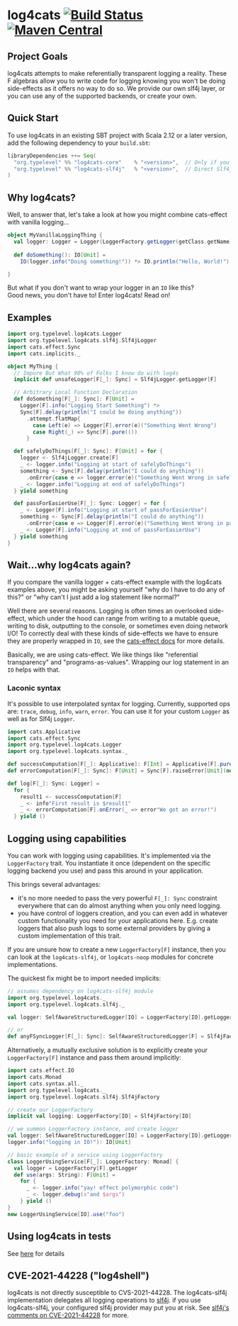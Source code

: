 # log4cats [![Build Status](https://github.com/typelevel/log4cats/workflows/Continuous%20Integration/badge.svg?branch=main)](https://github.com/typelevel/log4cats/actions?query=branch%3Amain+workflow%3A%22Continuous+Integration%22) [![Maven Central](https://maven-badges.herokuapp.com/maven-central/org.typelevel/log4cats-core_2.12/badge.svg)](https://maven-badges.herokuapp.com/maven-central/org.typelevel/log4cats-core_2.12)

## Project Goals

log4cats attempts to make referentially transparent logging a reality. These F algebras allow you to write
code for logging knowing you won't be doing side-effects as it offers no way to do so. We provide our own slf4j layer,
or you can use any of the supported backends, or create your own.

## Quick Start

To use log4cats in an existing SBT project with Scala 2.12 or a later version, add the following dependency to your
`build.sbt`:

```scala
libraryDependencies ++= Seq(
  "org.typelevel" %% "log4cats-core"    % "<version>",  // Only if you want to Support Any Backend
  "org.typelevel" %% "log4cats-slf4j"   % "<version>",  // Direct Slf4j Support - Recommended
)
```

## Why log4cats?

Well, to answer that, let's take a look at how you might combine cats-effect with vanilla logging...

```scala
object MyVanillaLoggingThing {
  val logger: Logger = Logger(LoggerFactory.getLogger(getClass.getName))
  
  def doSomething(): IO[Unit] =
    IO(logger.info("Doing something!")) *> IO.println("Hello, World!")

}
```

But what if you don't want to wrap your logger in an `IO` like this?  
Good news, you don't have to!  Enter log4cats!  Read on!

## Examples

```scala
import org.typelevel.log4cats.Logger
import org.typelevel.log4cats.slf4j.Slf4jLogger
import cats.effect.Sync
import cats.implicits._

object MyThing {
  // Impure But What 90% of Folks I know do with log4s
  implicit def unsafeLogger[F[_]: Sync] = Slf4jLogger.getLogger[F]

  // Arbitrary Local Function Declaration
  def doSomething[F[_]: Sync]: F[Unit] =
    Logger[F].info("Logging Start Something") *>
    Sync[F].delay(println("I could be doing anything"))
      .attempt.flatMap{
        case Left(e) => Logger[F].error(e)("Something Went Wrong")
        case Right(_) => Sync[F].pure(())
      }

  def safelyDoThings[F[_]: Sync]: F[Unit] = for {
    logger <- Slf4jLogger.create[F]
    _ <- logger.info("Logging at start of safelyDoThings")
    something <- Sync[F].delay(println("I could do anything"))
      .onError{case e => logger.error(e)("Something Went Wrong in safelyDoThings")}
    _ <- logger.info("Logging at end of safelyDoThings")
  } yield something

  def passForEasierUse[F[_]: Sync: Logger] = for {
    _ <- Logger[F].info("Logging at start of passForEasierUse")
    something <- Sync[F].delay(println("I could do anything"))
      .onError{case e => Logger[F].error(e)("Something Went Wrong in passForEasierUse")}
    _ <- Logger[F].info("Logging at end of passForEasierUse")
  } yield something
}
```

## Wait...why log4cats again?
If you compare the vanilla logger + cats-effect example with the log4cats examples above,
you might be asking yourself "why do I have to do any of this?" 
or "why can't I just add a log statement like normal?"  

Well there are several reasons.  Logging is often times an overlooked side-effect, 
which under the hood can range from writing to a mutable queue, writing to disk, 
outputting to the console, or sometimes even doing network I/O! 
To correctly deal with these kinds of side-effects we have to ensure they are properly wrapped in `IO`,
see the [cats-effect docs](https://typelevel.org/cats-effect/docs/concepts#side-effects) for more details.

Basically, we are using cats-effect.  We like things like "referential transparency" 
and "programs-as-values".  Wrapping our log statement in an `IO` helps with that.

### Laconic syntax

It's possible to use interpolated syntax for logging.
Currently, supported ops are: `trace`, `debug`, `info`, `warn`, `error`.
You can use it for your custom `Logger` as well as for Slf4j `Logger`.

```scala
import cats.Applicative
import cats.effect.Sync
import org.typelevel.log4cats.Logger
import org.typelevel.log4cats.syntax._

def successComputation[F[_]: Applicative]: F[Int] = Applicative[F].pure(1)
def errorComputation[F[_]: Sync]: F[Unit] = Sync[F].raiseError[Unit](new Throwable("Sorry!"))

def log[F[_]: Sync: Logger] = 
  for {
    result1 <- successComputation[F]
    _ <- info"First result is $result1"
    _ <- errorComputation[F].onError(_ => error"We got an error!")
  } yield ()
```

## Logging using capabilities

You can work with logging using capabilities. It's implemented via the `LoggerFactory` trait.
You instantiate it once (dependent on the specific logging backend you use)
and pass this around in your application.

This brings several advantages:

* it's no more needed to pass the very powerful `F[_]: Sync` constraint everywhere 
  that can do almost anything when you only need logging.
* you have control of loggers creation, and you can even add in whatever custom
  functionality you need for your applications here. E.g. create loggers that also push logs
  to some external providers by giving a custom implementation of this trait.

If you are unsure how to create a new `LoggerFactory[F]` instance, then you can look at the `log4cats-slf4j`,
or `log4cats-noop` modules for concrete implementations.

The quickest fix might be to import needed implicits:
```scala
// assumes dependency on log4cats-slf4j module
import org.typelevel.log4cats._
import org.typelevel.log4cats.slf4j._

val logger: SelfAwareStructuredLogger[IO] = LoggerFactory[IO].getLogger

// or
def anyFSyncLogger[F[_]: Sync]: SelfAwareStructuredLogger[F] = Slf4jFactory[F].getLogger
```

Alternatively, a mutually exclusive solution is to explicitly create your
`LoggerFactory[F]` instance and pass them around implicitly:
```scala
import cats.effect.IO
import cats.Monad
import cats.syntax.all._
import org.typelevel.log4cats._
import org.typelevel.log4cats.slf4j.Slf4jFactory

// create our LoggerFactory
implicit val logging: LoggerFactory[IO] = Slf4jFactory[IO]

// we summon LoggerFactory instance, and create logger
val logger: SelfAwareStructuredLogger[IO] = LoggerFactory[IO].getLogger
logger.info("logging in IO!"): IO[Unit]

// basic example of a service using LoggerFactory
class LoggerUsingService[F[_]: LoggerFactory: Monad] {
  val logger = LoggerFactory[F].getLogger
  def use(args: String): F[Unit] =
    for {
      _ <- logger.info("yay! effect polymorphic code")
      _ <- logger.debug(s"and $args")
    } yield ()
}
new LoggerUsingService[IO].use("foo")
```

## Using log4cats in tests

See [here](testing/README.md) for details

## CVE-2021-44228 ("log4shell")

log4cats is not directly susceptible to CVS-2021-44228.  The
log4cats-slf4j implementation delegates all logging operations to
[slf4j][slf4j].  if you use log4cats-slf4j, your configured slf4j
provider may put you at risk.  See [slf4j's comments on
CVE-2021-44228][slf4j-log4shell] for more.

[slf4j]: https://www.slf4j.org/
[slf4j-log4shell]: https://www.slf4j.org/log4shell.html
